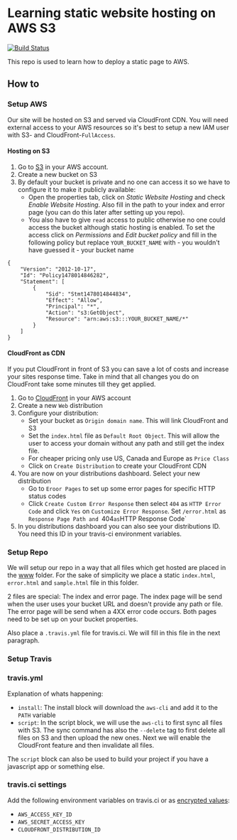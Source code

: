 # Learning static website hosting on AWS S3

[![Build Status](https://img.shields.io/travis/feedm3/learning-static-website-hosting-on-aws-s3.svg?style=flat-square)](https://travis-ci.org/feedm3/learning-static-website-hosting-on-aws-s3)

This repo is used to learn how to deploy a static page to AWS.

## How to

### Setup AWS

Our site will be hosted on S3 and served via CloudFront CDN. You will need external access to your AWS resources so
it's best to setup a new IAM user with S3- and CloudFront-`FullAccess`.

#### Hosting on S3

1. Go to [S3](https://console.aws.amazon.com/s3/home) in your AWS account.
2. Create a new bucket on S3
3. By default your bucket is private and no one can access it so we have to configure it to make it publicly available:
    - Open the properties tab, click on _Static Website Hosting_ and check _Enable Website Hosting_. Also fill in the path
     to your index and error page (you can do this later after setting up you repo).
    - You also have to give `read` access to public otherwise no one could access the bucket although static hosting 
    is enabled. To set the access click on _Permissions_ and _Edit bucket policy_ and fill in the following policy but
    replace `YOUR_BUCKET_NAME` with - you wouldn't have guessed it - your bucket name
   
```
{
	"Version": "2012-10-17",
	"Id": "Policy1478014846282",
	"Statement": [
		{
			"Sid": "Stmt1478014844834",
			"Effect": "Allow",
			"Principal": "*",
			"Action": "s3:GetObject",
			"Resource": "arn:aws:s3:::YOUR_BUCKET_NAME/*"
		}
	]
}
``` 

#### CloudFront as CDN

If you put CloudFront in front of S3 you can save a lot of costs and increase your sites response time. Take in mind
that all changes you do on CloudFront take some minutes till they get applied.

1. Go to [CloudFront](https://console.aws.amazon.com/cloudfront/home) in your AWS account
2. Create a new `Web` distribution
3. Configure your distribution:
    - Set your bucket as `Origin domain name`. This will link CloudFront and S3
    - Set the `index.html` file as `Default Root Object`. This will allow the user to access your domain without any path
    and still get the index file.
    - For cheaper pricing only use US, Canada and Europe as `Price Class`
    - Click on `Create Distribution` to create your CloudFront CDN
4. You are now on your distributions dashboard. Select your new distribution
    - Go to `Eroor Pages` to set up some error pages for specific HTTP status codes
    - Click `Create Custom Error Response` then select `404` as `HTTP Error Code` and click `Yes` on
    `Customize Error Response`. Set `/error.html` as `Response Page Path and `404` as `HTTP Response Code`
5. In you distributions dashboard you can also see your distributions ID. You need this ID in your travis-ci 
environment variables.

### Setup Repo

We will setup our repo in a way that all files which get hosted are placed in the [www](www) folder. For the sake of 
simplicity we place a static `index.html`, `error.html` and `sample.html` file in this folder.

2 files are special: The index and error page. The index page will be send when the user uses your bucket URL and
doesn't provide any path or file. The error page will be send when a 4XX error code occurs. Both pages need to be
set up on your bucket properties.

Also place a `.travis.yml` file for travis.ci. We will fill in this file in the next paragraph.

### Setup Travis

### travis.yml

Explanation of whats happening:

- `install`: The install block will download the `aws-cli` and add it to the `PATH` variable
- `script`: In the script block, we will use the `aws-cli` to first sync all files with S3. The sync command has also
the `--delete` tag to first delete all files on S3 and then upload the new ones. Next we will enable the CloudFront
feature and then invalidate all files. 

The `script` block can also be used to build your project if you have a javascript app or something else.

### travis.ci settings

Add the following environment variables on travis.ci or as 
[encrypted values](https://docs.travis-ci.com/user/environment-variables/#Defining-encrypted-variables-in-.travis.yml):

- `AWS_ACCESS_KEY_ID`
- `AWS_SECRET_ACCESS_KEY`
- `CLOUDFRONT_DISTRIBUTION_ID`

  

